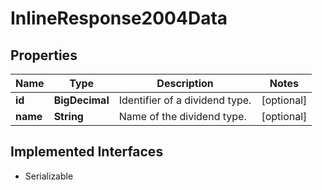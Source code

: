 

# InlineResponse2004Data


## Properties

Name | Type | Description | Notes
------------ | ------------- | ------------- | -------------
**id** | **BigDecimal** | Identifier of a dividend type. |  [optional]
**name** | **String** | Name of the dividend type. |  [optional]


## Implemented Interfaces

* Serializable



